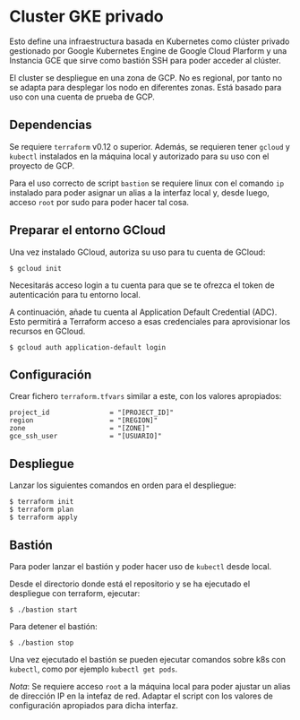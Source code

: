 # Cluster GKE privado

Esto define una infraestructura basada en Kubernetes como clúster privado gestionado por Google Kubernetes Engine de Google Cloud Plarform y una Instancia GCE que sirve como bastión SSH para poder acceder al clúster.

El cluster se despliegue en una zona de GCP. No es regional, por tanto no se adapta para desplegar los nodo en diferentes zonas. Está basado para uso con una cuenta de prueba de GCP.

## Dependencias

Se requiere `terraform` v0.12 o superior. Además, se requieren tener `gcloud` y `kubectl` instalados en la máquina local y autorizado para su uso con el proyecto de GCP.

Para el uso correcto de script `bastion` se requiere linux con el comando `ip` instalado para poder asignar un alias a la interfaz local y, desde luego, acceso `root` por sudo para poder hacer tal cosa.

## Preparar el entorno GCloud

Una vez instalado GCloud, autoriza su uso para tu cuenta de GCloud:

``` 
$ gcloud init
```

Necesitarás acceso login a tu cuenta para que se te ofrezca el token de autenticación para tu entorno local.

A continuación, añade tu cuenta al Application Default Credential (ADC). Esto permitirá a Terraform acceso a esas credenciales para aprovisionar los recursos en GCloud.

``` 
$ gcloud auth application-default login
``` 

## Configuración

Crear fichero `terraform.tfvars` similar a este, con los valores apropiados:

```
project_id               = "[PROJECT_ID]"
region                   = "[REGION]"
zone                     = "[ZONE]"
gce_ssh_user             = "[USUARIO]"
```

## Despliegue

Lanzar los siguientes comandos en orden para el despliegue:

```
$ terraform init
$ terraform plan
$ terraform apply
```

## Bastión

Para poder lanzar el bastión y poder hacer uso de `kubectl` desde local.

Desde el directorio donde está el repositorio y se ha ejecutado el despliegue con terraform, ejecutar:

```
$ ./bastion start
```

Para detener el bastión:

```
$ ./bastion stop
```

Una vez ejecutado el bastión se pueden ejecutar comandos sobre k8s con `kubectl`, como por ejemplo `kubectl get pods`.

*Nota*: 
Se requiere acceso `root` a la máquina local para poder ajustar un alias de dirección IP en la intefaz de red.
Adaptar el script con los valores de configuración apropiados para dicha interfaz.

